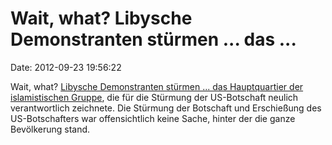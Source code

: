 Wait, what? Libysche Demonstranten stürmen \... das \...
========================================================

Date: 2012-09-23 19:56:22

Wait, what? [Libysche Demonstranten stürmen \... das Hauptquartier der
islamistischen
Gruppe](http://edition.cnn.com/2012/09/21/world/africa/libya-benghazi-counter-protest/index.html),
die für die Stürmung der US-Botschaft neulich verantwortlich zeichnete.
Die Stürmung der Botschaft und Erschießung des US-Botschafters war
offensichtlich keine Sache, hinter der die ganze Bevölkerung stand.
